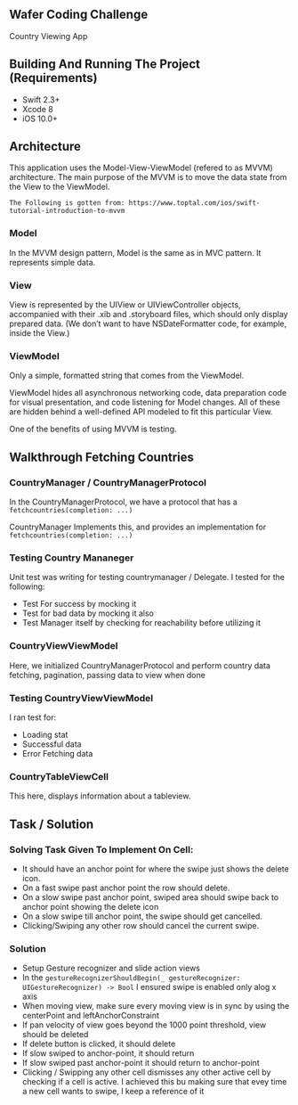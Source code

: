 ## Wafer Coding Challenge

Country Viewing App

## Building And Running The Project (Requirements)
* Swift 2.3+
* Xcode 8
* iOS 10.0+

## Architecture
This application uses the Model-View-ViewModel (refered to as MVVM) architecture. The main purpose of the MVVM is to move the data state from the View to the ViewModel.

`The Following is gotten from: https://www.toptal.com/ios/swift-tutorial-introduction-to-mvvm`

### Model
In the MVVM design pattern, Model is the same as in MVC pattern. It represents simple data.

### View
View is represented by the UIView or UIViewController objects, accompanied with their .xib and .storyboard files, which should only display prepared data. (We don’t want to have NSDateFormatter code, for example, inside the View.)

### ViewModel
Only a simple, formatted string that comes from the ViewModel.

ViewModel hides all asynchronous networking code, data preparation code for visual presentation, and code listening for Model changes. All of these are hidden behind a well-defined API modeled to fit this particular View.

One of the benefits of using MVVM is testing.

## Walkthrough Fetching Countries

### CountryManager / CountryManagerProtocol
In the CountryManagerProtocol, we have a protocol that has a `fetchcountries(completion: ...)`

CountryManager Implements this, and provides an implementation for `fetchcountries(completion: ...)`

### Testing Country Mananeger
Unit test was writing for testing countrymanager / Delegate. I tested for the following:
* Test For success by mocking it
* Test for bad data by mocking it also
* Test Manager itself by checking for reachability before utilizing it

### CountryViewViewModel
Here, we initialized CountryManagerProtocol and perform country data fetching, pagination, passing data to view when done

### Testing CountryViewViewModel
I ran test for:
* Loading stat
* Successful data
* Error Fetching data

### CountryTableViewCell
This here, displays information about a tableview.

## Task / Solution

### Solving Task Given To Implement On Cell:
* It should have an anchor point for where the swipe just shows the delete icon.
* On a fast swipe past anchor point the row should delete.
* On a slow swipe past anchor point, swiped area should swipe back to anchor point showing the delete icon
* On a slow swipe till anchor point, the swipe should get cancelled.
* Clicking/Swiping any other row should cancel the current swipe.

### Solution
* Setup Gesture recognizer and slide action views
* In the `gestureRecognizerShouldBegin(_ gestureRecognizer: UIGestureRecognizer) -> Bool` I ensured swipe is enabled only alog x axis
* When moving view, make sure every moving view is in sync by using the centerPoint and leftAnchorConstraint
* If pan velocity of view goes beyond the 1000 point threshold, view should be deleted
* If delete button is clicked, it should delete
* If slow swiped to anchor-point, it should return
* If slow swiped past anchor-point it should return to anchor-point
* Clicking / Swipping any other cell dismisses any other active cell by checking if a cell is active. I achieved this bu making sure that evey time a new cell wants to swipe, I keep a reference of it
